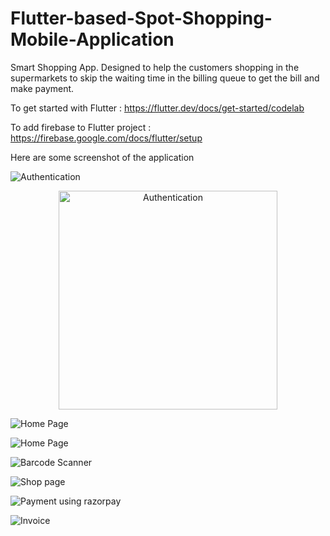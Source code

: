 # Flutter-based-Spot-Shopping-Mobile-Application
Smart Shopping App.
Designed to help the customers shopping in the supermarkets to skip the waiting time in the billing queue to get the bill and make payment.

To get started with Flutter : https://flutter.dev/docs/get-started/codelab

To add firebase to Flutter project : https://firebase.google.com/docs/flutter/setup

Here are some screenshot of the application

![Authentication](https://ibb.co/QCkK4NC)
<p align="center">
  <img src="https://ibb.co/QCkK4NC" width="350" title="Authentication">
</p>

![Home Page](https://ibb.co/1f9PcVZ)

![Home Page](https://ibb.co/NV9F5fL)

![Barcode Scanner](https://ibb.co/PFXm0pS)

![Shop page](https://ibb.co/XLC8NMk)

![Payment using razorpay](https://ibb.co/7tchKt2)

![Invoice](https://ibb.co/7J7jCrR) 


